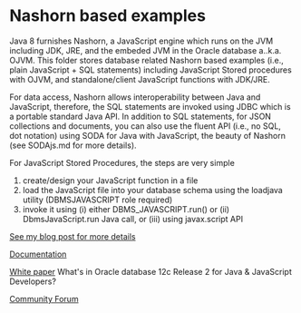 
# Nashorn based examples
Java 8 furnishes Nashorn, a JavaScript engine which runs on the JVM including JDK, JRE, and the embeded JVM in the Oracle database a..k.a. OJVM.
This folder stores database related Nashorn based examples (i.e., plain JavaScript + SQL statements) including JavaScript Stored procedures with OJVM, and standalone/client JavaScript functions with JDK/JRE. 

For data access, Nashorn allows interoperability between Java and JavaScript, therefore, the SQL statements are invoked using JDBC which is a portable standard Java API. 
In addition to SQL statements, for JSON collections and documents, you can also use the fluent API (i.e., no SQL, dot notation) using SODA for Java with JavaScript, the beauty of Nashorn (see SODAjs.md for more details).

For JavaScript Stored Procedures, the steps are very simple
1) create/design your JavaScript function in a file 
2) load the JavaScript file into your database schema using the loadjava utility (DBMSJAVASCRIPT role required)
3) invoke it using (i) either DBMS_JAVASCRIPT.run(<JS file>) or (ii) DbmsJavaScript.run Java call, or (iii) using javax.script API 

[See my blog post for more details](http://db360.blogspot.com/search?updated-max=2016-11-09T08:41:00-08:00&max-results=3) 

[Documentation](http://bit.ly/2nstiYQ)

[White paper](http://bit.ly/2orH5jf) What's in Oracle database 12c Release 2 for Java & JavaScript Developers? 

[Community Forum](https://community.oracle.com/community/database/developer-tools/jvm)
